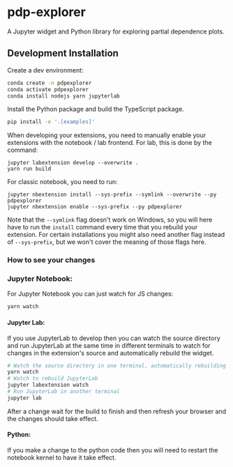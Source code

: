 # pdp-explorer

A Jupyter widget and Python library for exploring partial dependence plots.

## Development Installation

Create a dev environment:

```bash
conda create -n pdpexplorer
conda activate pdpexplorer
conda install nodejs yarn jupyterlab
```

Install the Python package and build the TypeScript package.

```bash
pip install -e '.[examples]'
```

When developing your extensions, you need to manually enable your extensions with the
notebook / lab frontend. For lab, this is done by the command:

```
jupyter labextension develop --overwrite .
yarn run build
```

For classic notebook, you need to run:

```
jupyter nbextension install --sys-prefix --symlink --overwrite --py pdpexplorer
jupyter nbextension enable --sys-prefix --py pdpexplorer
```

Note that the `--symlink` flag doesn't work on Windows, so you will here have to run
the `install` command every time that you rebuild your extension. For certain installations
you might also need another flag instead of `--sys-prefix`, but we won't cover the meaning
of those flags here.

### How to see your changes
### Jupyter Notebook:
For Jupyter Notebook you can just watch for JS changes:

```bash
yarn watch
```

#### Jupyter Lab:
If you use JupyterLab to develop then you can watch the source directory and run JupyterLab at the same time in different
terminals to watch for changes in the extension's source and automatically rebuild the widget.

```bash
# Watch the source directory in one terminal, automatically rebuilding when needed
yarn watch
# Watch to rebuild JupyterLab
jupyter labextension watch
# Run JupyterLab in another terminal
jupyter lab
```

After a change wait for the build to finish and then refresh your browser and the changes should take effect.

#### Python:
If you make a change to the python code then you will need to restart the notebook kernel to have it take effect.
